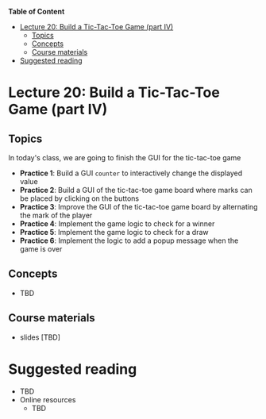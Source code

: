 
**Table of Content**
- [Lecture 20: Build a Tic-Tac-Toe Game (part IV)](#lecture-20-build-a-tic-tac-toe-game-part-iv)
  - [Topics](#topics)
  - [Concepts](#concepts)
  - [Course materials](#course-materials)
- [Suggested reading](#suggested-reading)

# Lecture 20: Build a Tic-Tac-Toe Game (part IV)

## Topics
In today's class, we are going to finish the GUI for the tic-tac-toe game
* **Practice 1**: Build a GUI `counter` to interactively change the displayed value
* **Practice 2**: Build a GUI of the tic-tac-toe game board where marks can be placed by clicking on the buttons
* **Practice 3**: Improve the GUI of the tic-tac-toe game board by alternating the mark of the player
* **Practice 4**: Implement the game logic to check for a winner
* **Practice 5**: Implement the game logic to check for a draw
* **Practice 6**: Implement the logic to add a popup message when the game is over

## Concepts
* TBD


## Course materials
* slides [TBD]

# Suggested reading
* TBD
* Online resources
  * TBD
